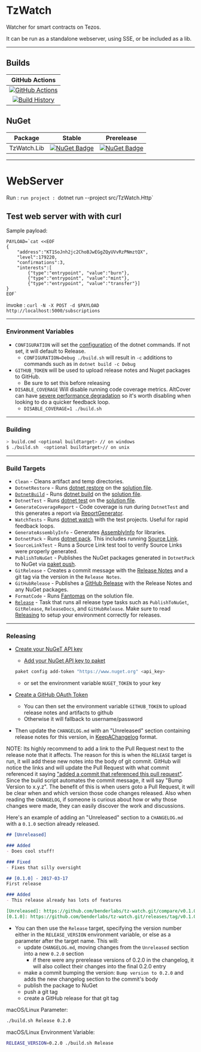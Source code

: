 # TzWatch

Watcher for smart contracts on Tezos. 

It can be run as a standalone webserver, using SSE, or be included as a lib. 

---

## Builds

GitHub Actions |
:---: |
[![GitHub Actions](https://github.com/bender-labs/tz-watch/workflows/Build%20master/badge.svg)](https://github.com/bender-labs/tz-watch/actions?query=branch%3Amaster) |
[![Build History](https://buildstats.info/github/chart/bender-labs/tz-watch)](https://github.com/benderlabs/tz-watch/actions?query=branch%3Amaster) |


## NuGet 

Package | Stable | Prerelease
--- | --- | ---
TzWatch.Lib | [![NuGet Badge](https://buildstats.info/nuget/tzwatch.lib)](https://www.nuget.org/packages/tzwatch.lib/) | [![NuGet Badge](https://buildstats.info/nuget/tzwatch.lib?includePreReleases=true)](https://www.nuget.org/packages/tzwatch.lib/)

---


# WebServer 

Run : `run project : `dotnet run --project src/TzWatch.Http`

## Test web server with with curl

Sample payload: 
```shell
PAYLOAD=`cat <<EOF
{
    "address":"KT1SoJnh2jc2ChoBJwEGgZQyUVvRzPNmztQX",
    "level":179220,
    "confirmations":3,
    "interests":[
        {"type":"entrypoint", "value":"burn"},
        {"type":"entrypoint", "value":"mint"},
        {"type":"entrypoint", "value":"transfer"}]
}
EOF`
```

invoke : `curl -N -X POST -d $PAYLOAD http://localhost:5000/subscriptions`

---

### Environment Variables

- `CONFIGURATION` will set the [configuration](https://docs.microsoft.com/en-us/dotnet/core/tools/dotnet-build?tabs=netcore2x#options) of the dotnet commands.  If not set, it will default to Release.
  - `CONFIGURATION=Debug ./build.sh` will result in `-c` additions to commands such as in `dotnet build -c Debug`
- `GITHUB_TOKEN` will be used to upload release notes and Nuget packages to GitHub.
  - Be sure to set this before releasing
- `DISABLE_COVERAGE` Will disable running code coverage metrics.  AltCover can have [severe performance degradation](https://github.com/SteveGilham/altcover/issues/57) so it's worth disabling when looking to do a quicker feedback loop.
  - `DISABLE_COVERAGE=1 ./build.sh`


---

### Building

```sh
> build.cmd <optional buildtarget> // on windows
$ ./build.sh  <optional buildtarget>// on unix
```

---

### Build Targets

- `Clean` - Cleans artifact and temp directories.
- `DotnetRestore` - Runs [dotnet restore](https://docs.microsoft.com/en-us/dotnet/core/tools/dotnet-restore?tabs=netcore2x) on the [solution file](https://docs.microsoft.com/en-us/visualstudio/extensibility/internals/solution-dot-sln-file?view=vs-2019).
- [`DotnetBuild`](#Building) - Runs [dotnet build](https://docs.microsoft.com/en-us/dotnet/core/tools/dotnet-build?tabs=netcore2x) on the [solution file](https://docs.microsoft.com/en-us/visualstudio/extensibility/internals/solution-dot-sln-file?view=vs-2019).
- `DotnetTest` - Runs [dotnet test](https://docs.microsoft.com/en-us/dotnet/core/tools/dotnet-test?tabs=netcore21) on the [solution file](https://docs.microsoft.com/en-us/visualstudio/extensibility/internals/solution-dot-sln-file?view=vs-2019).
- `GenerateCoverageReport` - Code coverage is run during `DotnetTest` and this generates a report via [ReportGenerator](https://github.com/danielpalme/ReportGenerator).
- `WatchTests` - Runs [dotnet watch](https://docs.microsoft.com/en-us/aspnet/core/tutorials/dotnet-watch?view=aspnetcore-3.0) with the test projects. Useful for rapid feedback loops.
- `GenerateAssemblyInfo` - Generates [AssemblyInfo](https://docs.microsoft.com/en-us/dotnet/api/microsoft.visualbasic.applicationservices.assemblyinfo?view=netframework-4.8) for libraries.
- `DotnetPack` - Runs [dotnet pack](https://docs.microsoft.com/en-us/dotnet/core/tools/dotnet-pack). This includes running [Source Link](https://github.com/dotnet/sourcelink).
- `SourceLinkTest` - Runs a Source Link test tool to verify Source Links were properly generated.
- `PublishToNuGet` - Publishes the NuGet packages generated in `DotnetPack` to NuGet via [paket push](https://fsprojects.github.io/Paket/paket-push.html).
- `GitRelease` - Creates a commit message with the [Release Notes](https://fake.build/apidocs/v5/fake-core-releasenotes.html) and a git tag via the version in the `Release Notes`.
- `GitHubRelease` - Publishes a [GitHub Release](https://help.github.com/en/articles/creating-releases) with the Release Notes and any NuGet packages.
- `FormatCode` - Runs [Fantomas](https://github.com/fsprojects/fantomas) on the solution file.
- [`Release`](#Releasing) - Task that runs all release type tasks such as `PublishToNuGet`, `GitRelease`, `ReleaseDocs`, and `GitHubRelease`. Make sure to read [Releasing](#Releasing) to setup your environment correctly for releases.
---


### Releasing

- [Create your NuGeT API key](https://docs.microsoft.com/en-us/nuget/nuget-org/publish-a-package#create-api-keys)
    - [Add your NuGet API key to paket](https://fsprojects.github.io/Paket/paket-config.html#Adding-a-NuGet-API-key)

    ```sh
    paket config add-token "https://www.nuget.org" <api_key>
    ```

    - or set the environment variable `NUGET_TOKEN` to your key


- [Create a GitHub OAuth Token](https://help.github.com/articles/creating-a-personal-access-token-for-the-command-line/)
  - You can then set the environment variable `GITHUB_TOKEN` to upload release notes and artifacts to github
  - Otherwise it will fallback to username/password

- Then update the `CHANGELOG.md` with an "Unreleased" section containing release notes for this version, in [KeepAChangelog](https://keepachangelog.com/en/1.1.0/) format.

NOTE: Its highly recommend to add a link to the Pull Request next to the release note that it affects. The reason for this is when the `RELEASE` target is run, it will add these new notes into the body of git commit. GitHub will notice the links and will update the Pull Request with what commit referenced it saying ["added a commit that referenced this pull request"](https://github.com/TheAngryByrd/MiniScaffold/pull/179#ref-commit-837ad59). Since the build script automates the commit message, it will say "Bump Version to x.y.z". The benefit of this is when users goto a Pull Request, it will be clear when and which version those code changes released. Also when reading the `CHANGELOG`, if someone is curious about how or why those changes were made, they can easily discover the work and discussions.

Here's an example of adding an "Unreleased" section to a `CHANGELOG.md` with a `0.1.0` section already released.

```markdown
## [Unreleased]

### Added
- Does cool stuff!

### Fixed
- Fixes that silly oversight

## [0.1.0] - 2017-03-17
First release

### Added
- This release already has lots of features

[Unreleased]: https://github.com/benderlabs/tz-watch.git/compare/v0.1.0...HEAD
[0.1.0]: https://github.com/benderlabs/tz-watch.git/releases/tag/v0.1.0
```

- You can then use the `Release` target, specifying the version number either in the `RELEASE_VERSION` environment
  variable, or else as a parameter after the target name.  This will:
  - update `CHANGELOG.md`, moving changes from the `Unreleased` section into a new `0.2.0` section
    - if there were any prerelease versions of 0.2.0 in the changelog, it will also collect their changes into the final 0.2.0 entry
  - make a commit bumping the version:  `Bump version to 0.2.0` and adds the new changelog section to the commit's body
  - publish the package to NuGet
  - push a git tag
  - create a GitHub release for that git tag

macOS/Linux Parameter:

```sh
./build.sh Release 0.2.0
```

macOS/Linux Environment Variable:

```sh
RELEASE_VERSION=0.2.0 ./build.sh Release
```

